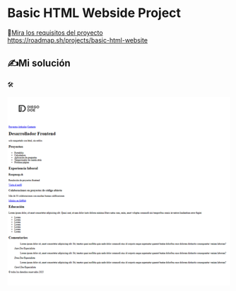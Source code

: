 # Basic HTML Webside Project

 🚀[Mira los requisitos del proyecto](https://roadmap.sh/projects/basic-html-website)  
 https://roadmap.sh/projects/basic-html-website

  ## ✍️Mi solución  

  🛠️  

  ![Imagen de captura resultado](capture.png)
